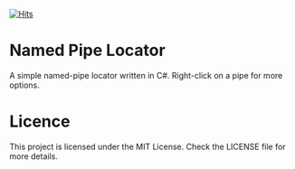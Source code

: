 [![Hits](https://hits.seeyoufarm.com/api/count/incr/badge.svg?url=https%3A%2F%2Fgithub.com%2FMagnito14%2FNamedPipeLocator&count_bg=%2379C83D&title_bg=%232B2B2B&icon=csharp.svg&icon_color=%23E7E7E7&title=Repo+Views&edge_flat=false)](https://hits.seeyoufarm.com)
# Named Pipe Locator
A simple named-pipe locator written in C#. Right-click on a pipe for more options.

# Licence
This project is licensed under the MIT License. Check the LICENSE file for more details.

